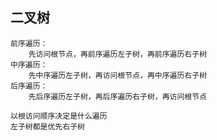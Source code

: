 
## 二叉树

    前序遍历：
        先访问根节点，再前序遍历左子树，再前序遍历右子树 
    中序遍历：
        先中序遍历左子树，再访问根节点，再中序遍历右子树 
    后序遍历：
        先后序遍历左子树，再后序遍历右子树，再访问根节点
    
    以根访问顺序决定是什么遍历
    左子树都是优先右子树    
